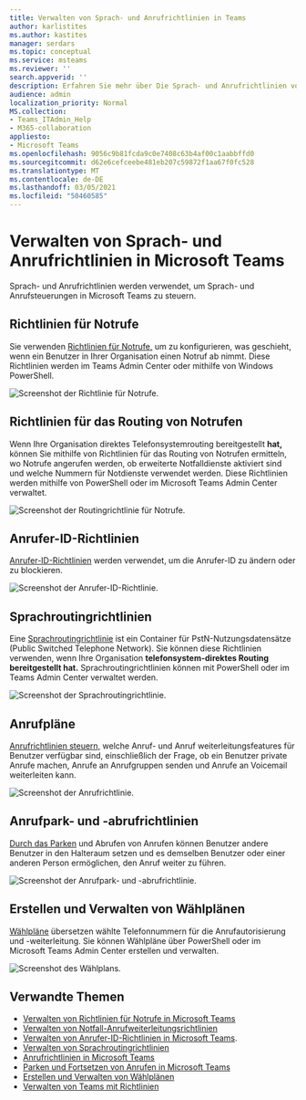 ```yaml
---
title: Verwalten von Sprach- und Anrufrichtlinien in Teams
author: karlistites
ms.author: kastites
manager: serdars
ms.topic: conceptual
ms.service: msteams
ms.reviewer: ''
search.appverid: ''
description: Erfahren Sie mehr über Die Sprach- und Anrufrichtlinien von Teams.
audience: admin
localization_priority: Normal
MS.collection:
- Teams_ITAdmin_Help
- M365-collaboration
appliesto:
- Microsoft Teams
ms.openlocfilehash: 9056c9b81fcda9c0e7408c63b4af00c1aabbffd0
ms.sourcegitcommit: d62e6cefceebe481eb207c59872f1aa67f0fc528
ms.translationtype: MT
ms.contentlocale: de-DE
ms.lasthandoff: 03/05/2021
ms.locfileid: "50460585"
---
```

# <a name="manage-voice-and-calling-policies-in-microsoft-teams"></a>Verwalten von Sprach- und Anrufrichtlinien in Microsoft Teams

Sprach- und Anrufrichtlinien werden verwendet, um Sprach- und Anrufsteuerungen in Microsoft Teams zu steuern.

## <a name="emergency-calling-policies"></a>Richtlinien für Notrufe

Sie verwenden [Richtlinien für Notrufe,](manage-emergency-calling-policies.md) um zu konfigurieren, was geschieht, wenn ein Benutzer in Ihrer Organisation einen Notruf ab nimmt. Diese Richtlinien werden im Teams Admin Center oder mithilfe von Windows PowerShell.

![Screenshot der Richtlinie für Notrufe.](media/emergency-calling-policy2.png)

## <a name="emergency-call-routing-policies"></a>Richtlinien für das Routing von Notrufen

Wenn Ihre Organisation direktes Telefonsystemrouting [](manage-emergency-call-routing-policies.md) bereitgestellt **hat,** können Sie mithilfe von Richtlinien für das Routing von Notrufen ermitteln, wo Notrufe angerufen werden, ob erweiterte Notfalldienste aktiviert sind und welche Nummern für Notdienste verwendet werden. Diese Richtlinien werden mithilfe von PowerShell oder im Microsoft Teams Admin Center verwaltet.

![Screenshot der Routingrichtlinie für Notrufe.](media/emergency-call-routing-policy.png)

## <a name="caller-id-policies"></a>Anrufer-ID-Richtlinien

[Anrufer-ID-Richtlinien](caller-id-policies.md) werden verwendet, um die Anrufer-ID zu ändern oder zu blockieren.

![Screenshot der Anrufer-ID-Richtlinie.](media/caller-id-policy.png)

## <a name="voice-routing-policies"></a>Sprachroutingrichtlinien

Eine [Sprachroutingrichtlinie](manage-voice-routing-policies.md) ist ein Container für PstN-Nutzungsdatensätze (Public Switched Telephone Network). Sie können diese Richtlinien verwenden, wenn Ihre Organisation **telefonsystem-direktes Routing bereitgestellt hat.** Sprachroutingrichtlinien können mit PowerShell oder im Teams Admin Center verwaltet werden.

![Screenshot der Sprachroutingrichtlinie.](media/voice-routing-policy.png)

## <a name="calling-policies"></a>Anrufpläne

[Anrufrichtlinien steuern,](teams-calling-policy.md) welche Anruf- und Anruf weiterleitungsfeatures für Benutzer verfügbar sind, einschließlich der Frage, ob ein Benutzer private Anrufe machen, Anrufe an Anrufgruppen senden und Anrufe an Voicemail weiterleiten kann.

![Screenshot der Anrufrichtlinie.](media/calling-policy.png)

## <a name="call-park-and-retrieve-policies"></a>Anrufpark- und -abrufrichtlinien

[Durch das Parken](call-park-and-retrieve.md) und Abrufen von Anrufen können Benutzer andere Benutzer in den Halteraum setzen und es demselben Benutzer oder einer anderen Person ermöglichen, den Anruf weiter zu führen.

![Screenshot der Anrufpark- und -abrufrichtlinie.](media/call-park-policy.png)

## <a name="create-and-manage-dial-plans"></a>Erstellen und Verwalten von Wählplänen

[Wählpläne](create-and-manage-dial-plans.md) übersetzen wählte Telefonnummern für die Anrufautorisierung und -weiterleitung. Sie können Wählpläne über PowerShell oder im Microsoft Teams Admin Center erstellen und verwalten.

![Screenshot des Wählplans.](media/dial-plans.png)

## <a name="related-topics"></a>Verwandte Themen

* [Verwalten von Richtlinien für Notrufe in Microsoft Teams](manage-emergency-calling-policies.md)
* [Verwalten von Notfall-Anrufweiterleitungsrichtlinien](manage-emergency-call-routing-policies.md)
* [Verwalten von Anrufer-ID-Richtlinien in Microsoft Teams](caller-id-policies.md).
* [Verwalten von Sprachroutingrichtlinien](manage-voice-routing-policies.md)
* [Anrufrichtlinien in Microsoft Teams](teams-calling-policy.md)
* [Parken und Fortsetzen von Anrufen in Microsoft Teams](call-park-and-retrieve.md)
* [Erstellen und Verwalten von Wählplänen](create-and-manage-dial-plans.md)
* [Verwalten von Teams mit Richtlinien](manage-teams-with-policies.md)
